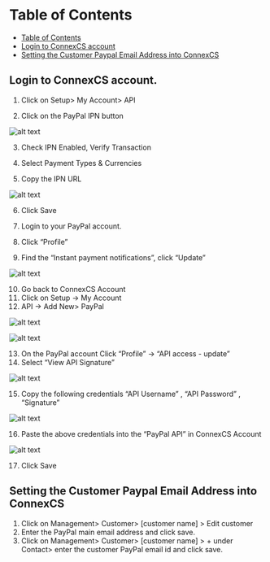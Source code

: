 # Table of Contents

* [Table of Contents](#table-of-contents)
* [Login to ConnexCS account](#login-to-connexcs-account)
* [Setting the Customer Paypal Email Address into ConnexCS](#setting-the-customer-paypal-email-address-into-connexcs)



## Login to ConnexCS account.

1.	Click on Setup> My Account> API

2.	Click on the PayPal IPN button 

![alt text][paypal-2]

3.	Check IPN Enabled, Verify Transaction

4.	Select Payment Types & Currencies

5.	Copy the IPN URL

![alt text][paypal-5]

6.	Click Save

7.	Login to your PayPal account.

8.	Click “Profile”

9.	Find the “Instant payment notifications”, click “Update”

![alt text][paypal-3]
 
10.	Go back to ConnexCS Account 
11.	Click on Setup -> My Account
12.	API -> Add New> PayPal

![alt text][paypal-12]

![alt text][paypal-6]

13.	On the PayPal account Click “Profile”  ->  “API  access   -  update”
14.	Select “View API Signature”
 
![alt text][paypal-8] 
 
15.	Copy the following credentials
“API Username” , “API Password” , “Signature”
 
![alt text][paypal-9] 
 
16.	Paste the above credentials  into the “PayPal API” in ConnexCS Account

![alt text][paypal-16]

17.	Click Save

## Setting the Customer Paypal Email Address into ConnexCS

1.	Click on Management> Customer> [customer name] > Edit customer
2.	Enter the PayPal main email address and click save.
3.	Click on Management> Customer> [customer name] > + under Contact> enter the customer PayPal email id and click save.


[paypal-3]: https://raw.githubusercontent.com/digipigeon/connexcs-user-docs/master/img/paypal-3.png "Paypal-3"
[paypal-6]: https://raw.githubusercontent.com/digipigeon/connexcs-user-docs/master/img/paypal-6.png "Paypal-6"
[paypal-8]: https://raw.githubusercontent.com/digipigeon/connexcs-user-docs/master/img/paypal-8.png "Paypal-8"
[paypal-9]: https://raw.githubusercontent.com/digipigeon/connexcs-user-docs/master/img/paypal-9.png "Paypal-9"
[paypal-2]: https://raw.githubusercontent.com/digipigeon/connexcs-user-docs/master/img/paypal-2.png "Paypal-2"
[paypal-5]: https://raw.githubusercontent.com/digipigeon/connexcs-user-docs/master/img/paypal-5.png "Paypal-5"
[paypal-12]: https://raw.githubusercontent.com/digipigeon/connexcs-user-docs/master/img/paypal-12.png "Paypal-12"
[paypal-16]: https://raw.githubusercontent.com/digipigeon/connexcs-user-docs/master/img/paypal-16.png "Paypal-16"

